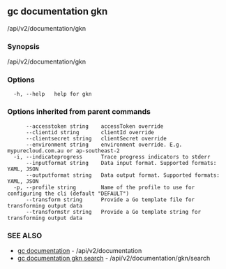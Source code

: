 ## gc documentation gkn

/api/v2/documentation/gkn

### Synopsis

/api/v2/documentation/gkn

### Options

```
  -h, --help   help for gkn
```

### Options inherited from parent commands

```
      --accesstoken string    accessToken override
      --clientid string       clientId override
      --clientsecret string   clientSecret override
      --environment string    environment override. E.g. mypurecloud.com.au or ap-southeast-2
  -i, --indicateprogress      Trace progress indicators to stderr
      --inputformat string    Data input format. Supported formats: YAML, JSON
      --outputformat string   Data output format. Supported formats: YAML, JSON
  -p, --profile string        Name of the profile to use for configuring the cli (default "DEFAULT")
      --transform string      Provide a Go template file for transforming output data
      --transformstr string   Provide a Go template string for transforming output data
```

### SEE ALSO

* [gc documentation](gc_documentation.html)	 - /api/v2/documentation
* [gc documentation gkn search](gc_documentation_gkn_search.html)	 - /api/v2/documentation/gkn/search


